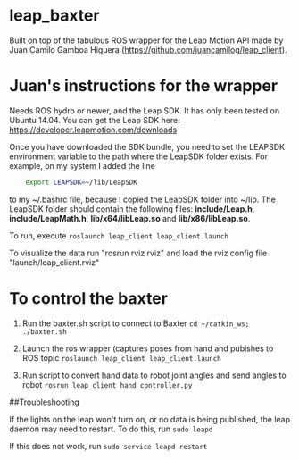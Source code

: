 leap_baxter
====

Built on top of the fabulous ROS wrapper for the Leap Motion API made by Juan Camilo Gamboa Higuera (https://github.com/juancamilog/leap_client).

# Juan's instructions for the wrapper

Needs ROS hydro or newer, and the Leap SDK. It has only been tested on Ubuntu 14.04. You can get the Leap SDK here: https://developer.leapmotion.com/downloads

Once you have downloaded the SDK bundle, you need to set the LEAPSDK environment variable to the path where the LeapSDK folder exists. For example, on my system I added the line

```bash
    export LEAPSDK=~/lib/LeapSDK
```
to my ~/.bashrc file, because I copied the LeapSDK folder into ~/lib. The LeapSDK folder should contain the following files: **include/Leap.h**, **include/LeapMath.h**, **lib/x64/libLeap.so** and **lib/x86/libLeap.so**.

To run, execute ``roslaunch leap_client leap_client.launch``

To visualize the data run "rosrun rviz rviz" and load the rviz config file "launch/leap_client.rviz"

# To control the baxter 

1. Run the baxter.sh script to connect to Baxter
``cd ~/catkin_ws; ./baxter.sh``

2. Launch the ros wrapper (captures poses from hand and pubishes to ROS topic 
``roslaunch leap_client leap_client.launch``

3. Run script to convert hand data to robot joint angles and send angles to robot
``rosrun leap_client hand_controller.py``

##Troubleshooting

If the lights on the leap won't turn on, or no data is being published, the leap daemon may need to restart. To do this, run
``sudo leapd``

If this does not work, run ``sudo service leapd restart``
